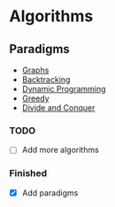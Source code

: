 # Algorithms

## Paradigms

* [Graphs](graphs/README.md)
* [Backtracking](backtracking/README.md)
* [Dynamic Programming](dp/README.md)
* [Greedy](greedy/README.md)
* [Divide and Conquer](divide-and-conquer/README.md)

### TODO

* [ ] Add more algorithms

### Finished

* [x] Add paradigms
